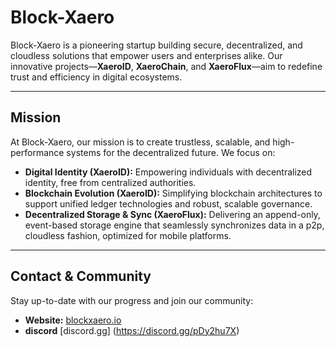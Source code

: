 # Block-Xaero

Block-Xaero is a pioneering startup building secure, decentralized, and cloudless solutions that empower users and enterprises alike. Our innovative projects—**XaeroID**, **XaeroChain**, and **XaeroFlux**—aim to redefine trust and efficiency in digital ecosystems.

---

## Mission

At Block-Xaero, our mission is to create trustless, scalable, and high-performance systems for the decentralized future. We focus on:
- **Digital Identity (XaeroID):** Empowering individuals with decentralized identity, free from centralized authorities.
- **Blockchain Evolution (XaeroID):** Simplifying blockchain architectures to support unified ledger technologies and robust, scalable governance.
- **Decentralized Storage & Sync (XaeroFlux):** Delivering an append-only, event-based storage engine that seamlessly synchronizes data in a p2p, cloudless fashion, optimized for mobile platforms.

---

## Contact & Community

Stay up-to-date with our progress and join our community:
- **Website:** [blockxaero.io](https://blockxaero.io)
- **discord** [discord.gg] (https://discord.gg/pDy2hu7X)
